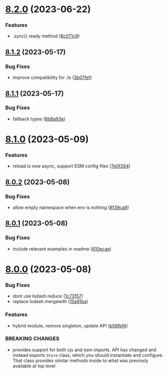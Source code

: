 # [8.2.0](https://github.com/makeomatic/ms-conf/compare/v8.1.2...v8.2.0) (2023-06-22)


### Features

* .sync() ready method ([8c071c9](https://github.com/makeomatic/ms-conf/commit/8c071c934975d7093e43e510e0c21e127f1df81c))

## [8.1.2](https://github.com/makeomatic/ms-conf/compare/v8.1.1...v8.1.2) (2023-05-17)


### Bug Fixes

* improve compatibility for .ts ([3b07fef](https://github.com/makeomatic/ms-conf/commit/3b07fef097044526412dc0d1839bfe6d02559247))

## [8.1.1](https://github.com/makeomatic/ms-conf/compare/v8.1.0...v8.1.1) (2023-05-17)


### Bug Fixes

* fallback types ([6b8a93e](https://github.com/makeomatic/ms-conf/commit/6b8a93e4ea195b60d19a41ba3bb7b986356ee979))

# [8.1.0](https://github.com/makeomatic/ms-conf/compare/v8.0.2...v8.1.0) (2023-05-09)


### Features

* reload is now async, support ESM config files ([7e0f264](https://github.com/makeomatic/ms-conf/commit/7e0f264162c28d56d7685a3002be592f2dbc0031))

## [8.0.2](https://github.com/makeomatic/ms-conf/compare/v8.0.1...v8.0.2) (2023-05-08)


### Bug Fixes

* allow empty namespace when env is nothing ([8f39ca9](https://github.com/makeomatic/ms-conf/commit/8f39ca9a815e278b47accdbf9532e49e93b44aab))

## [8.0.1](https://github.com/makeomatic/ms-conf/compare/v8.0.0...v8.0.1) (2023-05-08)


### Bug Fixes

* include relevant examples in readme ([610ecae](https://github.com/makeomatic/ms-conf/commit/610ecae557c3059cdaf3f7aa1bcea5db96e7dbbc))

# [8.0.0](https://github.com/makeomatic/ms-conf/compare/v7.0.2...v8.0.0) (2023-05-08)


### Bug Fixes

* dont use lodash.reduce ([1c73157](https://github.com/makeomatic/ms-conf/commit/1c73157a8956f2ebad65c17d871baf640b7dcc25))
* replace lodash.mergewith ([15a91ba](https://github.com/makeomatic/ms-conf/commit/15a91ba754f1440d4377d21ae68ec6096c3e57e4))


### Features

* hybrid module, remove singleton, update API ([b58fbf4](https://github.com/makeomatic/ms-conf/commit/b58fbf47a6966e68391fbbf8d6ef50658417d1de))


### BREAKING CHANGES

* provides support for both cjs and esm imports.
API has changed and instead exports `Store` class, which you should instantiate and configure.
That class provides similar methods inside to what was previosly available at top level
